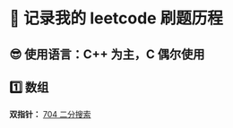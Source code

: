 # 🚀 记录我的 leetcode 刷题历程 
## 😎 使用语言：C++ 为主，C 偶尔使用

## 1️⃣ 数组
**双指针：** [704 二分搜索](https://github.com/UKON09/leetcode/blob/main/704.md)

